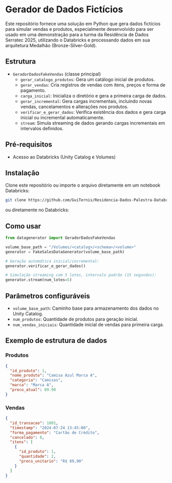 # Gerador de Dados Fictícios

Este repositório fornece uma solução em Python que gera dados fictícios para simular vendas e produtos, especialmente desenvolvido para ser usado em uma demonstração para a turma da Residência de Dados Serratec 2025, utilizando o Databricks e processando dados em sua arquitetura Medalhão (Bronze-Silver-Gold).

## Estrutura

- `GeradorDadosFakeVendas` (classe principal)
  - `gerar_catalogo_produtos`: Gera um catálogo inicial de produtos.
  - `gerar_vendas`: Cria registros de vendas com itens, preços e forma de pagamento.
  - `carga_inicial`: Inicializa o diretório e gera a primeira carga de dados.
  - `gerar_incremental`: Gera cargas incrementais, incluindo novas vendas, cancelamentos e alterações nos produtos.
  - `verificar_e_gerar_dados`: Verifica existência dos dados e gera carga inicial ou incremental automaticamente.
  - `stream`: Simula streaming de dados gerando cargas incrementais em intervalos definidos.

## Pré-requisitos

- Acesso ao Databricks (Unity Catalog e Volumes)

## Instalação

Clone este repositório ou importe o arquivo diretamente em um notebook Databricks:

```bash
git clone https://github.com/GuiTernis/Residencia-Dados-Palestra-Databricks.git
```

ou diretamente no Databricks:

## Como usar

```python
from datagenerator import GeradorDadosFakeVendas

volume_base_path = "/Volumes/<catalog>/<schema>/<volume>"
generator = FakeSalesDataGenerator(volume_base_path)

# Geração automática inicial/incremental:
generator.verificar_e_gerar_dados()

# Simulação streaming com 5 lotes, intervalo padrão (15 segundos):
generator.stream(num_lotes=5)
```

## Parâmetros configuráveis

- `volume_base_path`: Caminho base para armazenamento dos dados no Unity Catalog.
- `num_produtos`: Quantidade de produtos para geração inicial.
- `num_vendas_iniciais`: Quantidade inicial de vendas para primeira carga.

## Exemplo de estrutura de dados

### Produtos

```json
{
  "id_produto": 1,
  "nome_produto": "Camisa Azul Marca A",
  "categoria": "Camisas",
  "marca": "Marca A",
  "preco_atual": 89.90
}
```

### Vendas

```json
{
  "id_transacao": 1001,
  "timestamp": "2024-07-24 13:45:00",
  "forma_pagamento": "Cartão de Crédito",
  "cancelado": 0,
  "itens": [
    {
      "id_produto": 1,
      "quantidade": 2,
      "preco_unitario": "R$ 89,90"
    }
  ]
}
```
